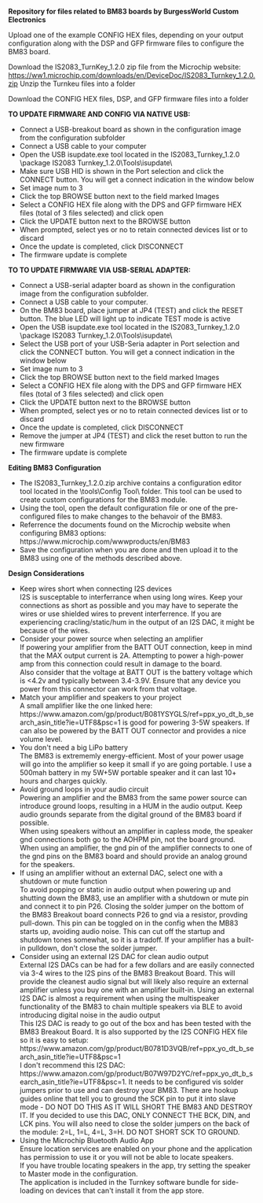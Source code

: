 <B>Repository for files related to BM83 boards by BurgessWorld Custom Electronics</B>

Upload one of the example CONFIG HEX files, depending on your output configuration along with the DSP and GFP firmware files to configure the BM83 board.

Download the IS2083_TurnKey_1.2.0 zip file from the Microchip website:  https://ww1.microchip.com/downloads/en/DeviceDoc/IS2083_Turnkey_1.2.0.zip
Unzip the Turnkeu files into a folder

Download the CONFIG HEX files, DSP, and GFP firmware files into a folder

<B>TO UPDATE FIRMWARE AND CONFIG VIA NATIVE USB:</B>
<ul>
<li>Connect a USB-breakout board as shown in the configuration image from the configuration subfolder
<li>Connect a USB cable to your computer
<li>Open the USB isupdate.exe tool located in the IS2083_Turnkey_1.2.0 \package IS2083 Turnkey_1.2.0\Tools\isupdate\
<li>Make sure USB HID is shown in the Port selection and click the CONNECT button.  You will get a connect indication in the window below
<li>Set image num to 3
<li>Click the top BROWSE button next to the field marked Images
<li>Select a CONFIG HEX file along with the DPS and GFP firmware HEX files (total of 3 files selected) and click open
<li>Click the UPDATE button next to the BROWSE button
<li>When prompted, select yes or no to retain connected devices list or to discard
<li>Once the update is completed, click DISCONNECT
<li>The firmware update is complete
</ul>
  
<B>TO TO UPDATE FIRMWARE VIA USB-SERIAL ADAPTER:</B>
<ul>
<li>Connect a USB-serial adapter board as shown in the configuration image from the configuration subfolder.
<li>Connect a USB cable to your computer.
<li>On the BM83 board, place jumper at JP4 (TEST) and click the RESET button.  The blue LED will light up to indicate TEST mode is active
<li>Open the USB isupdate.exe tool located in the IS2083_Turnkey_1.2.0 \package IS2083 Turnkey_1.2.0\Tools\isupdate\
<li>Select the USB port of your USB-Seria adapter in Port selection and click the CONNECT button.  You will get a connect indication in the window below
<li>Set image num to 3
<li>Click the top BROWSE button next to the field marked Images
<li>Select a CONFIG HEX file along with the DPS and GFP firmware HEX files (total of 3 files selected) and click open
<li>Click the UPDATE button next to the BROWSE button
<li>When prompted, select yes or no to retain connected devices list or to discard
<li>Once the update is completed, click DISCONNECT
<li>Remove the jumper at JP4 (TEST) and click the reset button to run the new firmware
<li>The firmware update is complete
</ul>

<B>Editing BM83 Configuration</B>
<ul>
<li>The IS2083_Turnkey_1.2.0.zip archive contains a configuration editor tool located in the \tools\Config Tool\ folder.  This tool can be used to create custom configurations for the BM83 module.<br>
<li>Using the tool, open the default configuration file or one of the pre-configured files to make changes to the behavoir of the BM83.
<li>Referrence the documents found on the Microchip website when configuring BM83 options:  https://www.microchip.com/wwwproducts/en/BM83
<li>Save the configuration when you are done and then upload it to the BM83 using one of the methods described above.
</ul>

<B>Design Considerations</B>
<ul>
<li>Keep wires short when connecting I2S devices<br>
I2S is susceptable to interferrance when using long wires.  Keep your connections as short as possible and you may have to seperate the wires or use shielded wires to prevent interferrence.  If you are experiencing cracling/static/hum in the output of an I2S DAC, it might be because of the wires.
<li>Consider your power source when selecting an amplifier<br>
If powering your amplifier from the BATT OUT connection, keep in mind that the MAX output current is 2A.  Attempting to power a high-power amp from this connection could result in damage to the board.<br>
Also consider that the voltage at BATT OUT is the battery voltage which is <4.2v and typically between 3.4-3.9V.  Ensure that any device you power from this connector can work from that voltage.
<li>Match your amplifier and speakers to your project<br>
A small amplifier like the one linked here:  https://www.amazon.com/gp/product/B081YSYGLS/ref=ppx_yo_dt_b_search_asin_title?ie=UTF8&psc=1  is good for powering 3-5W speakers.  If can also be powered by the BATT OUT connector and provides a nice volume level.<br>
<li>You don't need a big LiPo battery<br>
The BM83 is extrememly energy-efficient.  Most of your power usage will go into the amplifier so keep it small if yo are going portable.  I use a 500mah battery in my 5W+5W portable speaker and it can last 10+ hours and charges quickly.
<li>Avoid ground loops in your audio circuit<br>
Powering an amplifier and the BM83 from the same power source can introduce ground loops, resulting in a HUM in the audio output.  Keep audio grounds separate from the digital ground of the BM83 board if possible.<br>
When using speakers without an amplifier in capless mode, the speaker gnd connections both go to the AOHPM pin, not the board ground.<br>
When using an amplifier, the gnd pin of the amplifier connects to one of the gnd pins on the BM83 board and should provide an analog ground for the speakers.
<li>If using an amplifier without an external DAC, select one with a shutdown or mute function<br>
To avoid popping or static in audio output when powering up and shutting down the BM83, use an amplifier with a shutdown or mute pin and connect it to pin P26.  Closing the solder jumper on the bottom of the BM83 Breakout board connects P26 to gnd via a resistor, provding pull-down.  This pin can be toggled on in the config when the MB83 starts up, avoiding audio noise.  This can cut off the startup and shutdown tones somewhat, so it is a tradoff.  If your amplifier has a built-in pulldown, don't close the solder jumper.
<li>Consider using an external I2S DAC for clean audio output<br>
External I2S DACs can be had for a few dollars and are easily connected via 3-4 wires to the I2S pins of the BM83 Breakout Board.  This will provide the cleanest audio signal but will likely also require an external amplifier unless you buy one with an amplifier built-in.
Using an external I2S DAC is almost a requirement when using the multispeaker functionality of the BM83 to chain multiple speakers via BLE to avoid introducing digital noise in the audio output<br>
This I2S DAC is ready to go out of the box and has been tested with the BM83 Breakout Board.  It is also supported by the I2S CONFIG HEX file so it is easy to setup:  https://www.amazon.com/gp/product/B0781D3VQB/ref=ppx_yo_dt_b_search_asin_title?ie=UTF8&psc=1<br>
I don't recommend this I2S DAC:  https://www.amazon.com/gp/product/B07W97D2YC/ref=ppx_yo_dt_b_search_asin_title?ie=UTF8&psc=1.  It needs to be configured vis solder jumpers prior to use and can destroy your BM83.  There are hookup guides online that tell you to ground the SCK pin to put it into slave mode - DO NOT DO THIS AS IT WILL SHORT THE BM83 AND DESTROY IT.  If you decided to use this DAC, ONLY CONNECT THE BCK, DIN, and LCK pins.  You will also need to close the solder jumpers on the back of the module:  2=L, 1=L, 4=L, 3=H.  DO NOT SHORT SCK TO GROUND.<br>
<li>Using the Microchip Bluetooth Audio App<br>
Ensure location services are enabled on your phone and the application has permission to use it or you will not be able to locate speakers.<br>
If you have trouble locating speakers in the app, try setting the speaker to Master mode in the configuration.<br>
The application is included in the Turnkey software bundle for side-loading on devices that can't install it from the app store.<br>
</ul>

